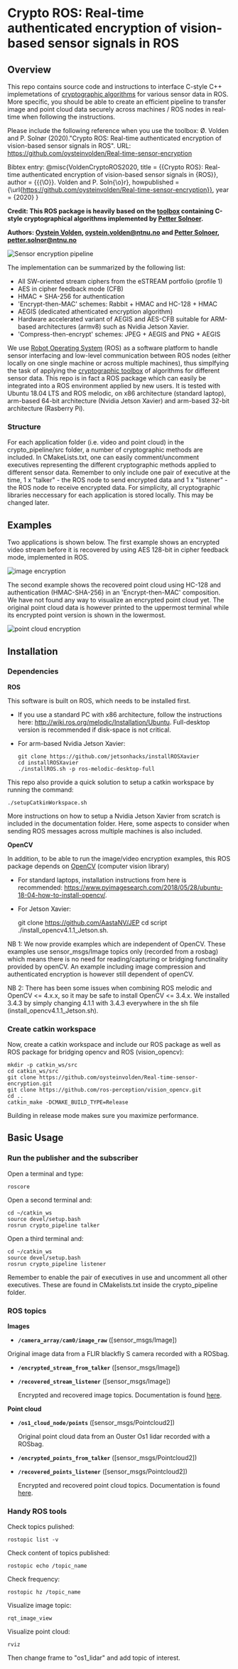 # Crypto ROS: Real-time authenticated encryption of vision-based sensor signals in ROS

## Overview
This repo contains source code and instructions to interface C-style C++ implemetations of [cryptographic algorithms](https://github.com/pettsol/CryptoToolbox) for various sensor data in ROS. More specific, you should be able to create an efficient pipeline to transfer image and point cloud data securely across machines / ROS nodes in real-time when following the instructions.

Please include the following reference when you use the toolbox:
Ø. Volden and P. Solnør (2020)."Crypto ROS: Real-time authenticated encryption of vision-based sensor signals in ROS". URL: https://github.com/oysteinvolden/Real-time-sensor-encryption

Bibtex entry:
@misc{VoldenCryptoROS2020,
  title = {{Crypto ROS}: Real-time authenticated encryption of vision-based sensor signals in {ROS}},
  author = {{{\O}}. Volden and P. Soln{\o}r},
  howpublished = {\url{https://github.com/oysteinvolden/Real-time-sensor-encryption}},
  year = {2020}
}

**Credit: This ROS package is heavily based on the [toolbox](https://github.com/pettsol/CryptoToolbox) containing C-style cryptographical algorithms implemented by [Petter Solnoer](https://www.ntnu.no/ansatte/petter.solnor).**

**Authors: [Oystein Volden](https://www.ntnu.no/ansatte/oystv), oystein.volden@ntnu.no and [Petter Solnoer](https://www.ntnu.no/ansatte/petter.solnor), petter.solnor@ntnu.no**

![Sensor encryption pipeline](doc/figures/sensor_encryption_overview.png)

The implementation can be summarized by the following list:

* All SW-oriented stream ciphers from the eSTREAM portfolio (profile 1)
* AES in cipher feedback mode (CFB)
* HMAC + SHA-256 for authentication
* 'Encrypt-then-MAC' schemes: Rabbit + HMAC and HC-128 + HMAC
* AEGIS (dedicated athenticated encryption algorithm) 
* Hardware accelerated variant of AEGIS and AES-CFB suitable for ARM-based architectures (armv8) such as Nvidia Jetson Xavier. 
* 'Compress-then-encrypt' schemes: JPEG + AEGIS and PNG + AEGIS

We use [Robot Operating System](https://www.ros.org/) (ROS) as a software platform to handle sensor interfacing and low-level communication between ROS nodes (either locally on one single machine or across multiple machines), thus simplfying the task of applying the [cryptographic toolbox](https://github.com/pettsol/CryptoToolbox) of algorithms for different sensor data. This repo is in fact a ROS package which can easily be integrated into a ROS environment applied by new users. It is tested with Ubuntu 18.04 LTS and ROS melodic, on x86 architecture (standard laptop), arm-based 64-bit architecture (Nvidia Jetson Xavier) and arm-based 32-bit architecture (Rasberry Pi).

### Structure
For each application folder (i.e. video and point cloud) in the crypto_pipeline/src folder, a number of cryptographic methods are included. In CMakeLists.txt, one can easily comment/uncomment executives representing the different cryptographic methods applied to different sensor data. Remember to only include one pair of executive at the time, 1 x "talker" - the ROS node to send encrypted data and 1 x "listener" - the ROS node to receive encrypted data. For simplicity, all cryptographic libraries neccessary for each application is stored locally. This may be changed later.

## Examples

Two applications is shown below. The first example shows an encrypted video stream before it is recovered by using AES 128-bit in cipher feedback mode, implemented in ROS.

![image encryption](doc/figures/encrypted_decrypted.png)

The second example shows the recovered point cloud using HC-128 and authentication (HMAC-SHA-256) in an 'Encrypt-then-MAC' composition. We have not found any way to visualize an encrypted point cloud yet. The original point cloud data is however printed to the uppermost terminal while its encrypted point version is shown in the lowermost.  

![point cloud encryption](doc/figures/encrypted_point_cloud_copy.png)

## Installation

### Dependencies

**ROS**

This software is built on ROS, which needs to be installed first.

- If you use a standard PC with x86 architecture, follow the instructions here: http://wiki.ros.org/melodic/Installation/Ubuntu. Full-desktop version is recommended if disk-space is not critical.

- For arm-based Nvidia Jetson Xavier:

      git clone https://github.com/jetsonhacks/installROSXavier
      cd installROSXavier
      ./installROS.sh -p ros-melodic-desktop-full
      
This repo also provide a quick solution to setup a catkin workspace by running the command:

	./setupCatkinWorkspace.sh
	
More instructions on how to setup a Nvidia Jetson Xavier from scratch is included in the documentation folder. Here, some aspects to consider when sending ROS messages across multiple machines is also included. 

**OpenCV**

In addition, to be able to run the image/video encryption examples, this ROS package depends on [OpenCV](http://opencv.org/) (computer vision library)

- For standard laptops, installation instructions from here is recommended: https://www.pyimagesearch.com/2018/05/28/ubuntu-18-04-how-to-install-opencv/.

- For Jetson Xavier:

    git clone https://github.com/AastaNV/JEP
    cd script
    ./install_opencv4.1.1_Jetson.sh.


NB 1: We now provide examples which are independent of OpenCV. These examples use sensor_msgs/Image topics only (recorded from a rosbag) which means there is no need for reading/capturing or bridging functinality provided by openCV. An example including image compression and authenticated encryption is however still dependent of openCV.   

NB 2: There has been some issues when combining ROS melodic and OpenCV <= 4.x.x, so it may be safe to install OpenCV <= 3.4.x. We installed 3.4.3 by simply changing 4.1.1 with 3.4.3 everywhere in the sh file (install_opencv4.1.1_Jetson.sh).

### Create catkin workspace

Now, create a catkin workspace and include our ROS package as well as ROS package for bridging opencv and ROS (vision_opencv):

    mkdir -p catkin_ws/src
    cd catkin_ws/src
    git clone https://github.com/oysteinvolden/Real-time-sensor-encryption.git
    git clone https://github.com/ros-perception/vision_opencv.git 
    cd ..
    catkin_make -DCMAKE_BUILD_TYPE=Release

Building in release mode makes sure you maximize performance. 

## Basic Usage

### Run the publisher and the subscriber

Open a terminal and type:

    roscore
Open a second terminal and:
	
    cd ~/catkin_ws
    source devel/setup.bash
    rosrun crypto_pipeline talker
Open a third terminal and:

    cd ~/catkin_ws
    source devel/setup.bash
    rosrun crypto_pipeline listener

Remember to enable the pair of executives in use and uncomment all other executives. These are found in CMakelists.txt inside the crypto_pipeline folder. 


### ROS topics

**Images**

* **`/camera_array/cam0/image_raw`** ([sensor_msgs/Image])

Original image data from a FLIR blackfly S camera recorded with a ROSbag. 

* **`/encrypted_stream_from_talker`** ([sensor_msgs/Image])

* **`/recovered_stream_listener`** ([sensor_msgs/Image])

    Encrypted and recovered image topics. Documentation is found [here](http://docs.ros.org/melodic/api/sensor_msgs/html/msg/Image.html). 
  
**Point cloud**


* **`/os1_cloud_node/points`** ([sensor_msgs/Pointcloud2])

    Original point cloud data from an Ouster Os1 lidar recorded with a ROSbag. 

* **`/encrypted_points_from_talker`** ([sensor_msgs/Pointcloud2])

* **`/recovered_points_listener`** ([sensor_msgs/Pointcloud2])

    Encrypted and recovered point cloud topics. Documentation is found [here](http://docs.ros.org/melodic/api/sensor_msgs/html/msg/PointCloud2.html).


### Handy ROS tools
	
Check topics pulished:

    rostopic list -v
Check content of topics published:

    rostopic echo /topic_name
Check frequency:

    rostopic hz /topic_name
Visualize image topic:

    rqt_image_view
Visualize point cloud:

    rviz

Then change frame to "os1_lidar" and add topic of interest. 



